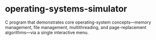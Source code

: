 # operating-systems-simulator
C program that demonstrates core operating-system concepts—memory management, file management, multithreading, and page-replacement algorithms—via a single interactive menu.
